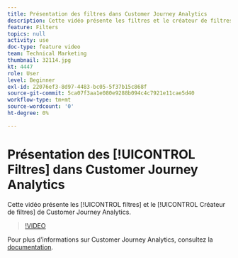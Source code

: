 ```yaml
---
title: Présentation des filtres dans Customer Journey Analytics
description: Cette vidéo présente les filtres et le créateur de filtres d’Adobe Customer Journey Analytics.
feature: Filters
topics: null
activity: use
doc-type: feature video
team: Technical Marketing
thumbnail: 32114.jpg
kt: 4447
role: User
level: Beginner
exl-id: 22076ef3-8d97-4483-bc05-5f37b15c868f
source-git-commit: 5ca07f3aa1e080e9288b094c4c7921e11cae5d40
workflow-type: tm+mt
source-wordcount: '0'
ht-degree: 0%

---
```


# Présentation des [!UICONTROL Filtres] dans Customer Journey Analytics

Cette vidéo présente les [!UICONTROL filtres] et le [!UICONTROL Créateur de filtres] de Customer Journey Analytics.

>[!VIDEO](https://video.tv.adobe.com/v/32114/?quality=12)

Pour plus d’informations sur Customer Journey Analytics, consultez la [documentation](https://experienceleague.adobe.com/docs/analytics-platform/using/cja-landing.html?lang=fr).
